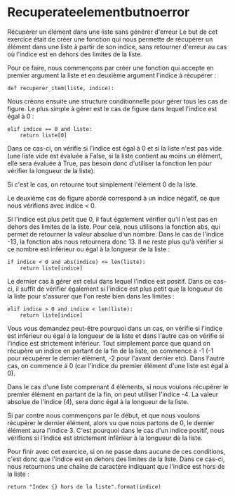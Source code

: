 # Recuperateelementbutnoerror
Récupérer un élément dans une liste sans générer d'erreur 
Le but de cet exercice était de créer une fonction qui nous permette de récupérer un élément dans une liste à partir de son indice, sans retourner d'erreur au cas où l'indice est en dehors des limites de la liste.

Pour ce faire, nous commençons par créer une fonction qui accepte en premier argument la liste et en deuxième argument l'indice à récupérer :

    def recuperer_item(liste, indice):

Nous créons ensuite une structure conditionnelle pour gérer tous les cas de figure. Le plus simple à gérer est le cas de figure dans lequel l'indice est égal à 0 :

    elif indice == 0 and liste:
        return liste[0]

Dans ce cas-ci, on vérifie si l'indice est égal à 0 et si la liste n'est pas vide (une liste vide est évaluée à False, si la liste contient au moins un élément, elle sera évaluée à True, pas besoin donc d'utiliser la fonction len pour vérifier la longueur de la liste).

Si c'est le cas, on retourne tout simplement l'élément 0 de la liste.

Le deuxième cas de figure abordé correspond à un indice négatif, ce que nous vérifions avec indice < 0.

Si l'indice est plus petit que 0, il faut également vérifier qu'il n'est pas en dehors des limites de la liste.
Pour cela, nous utilisons la fonction abs, qui permet de retourner la valeur absolue d'un nombre. Dans le cas de l'indice -13, la fonction abs nous retournera donc 13. Il ne reste plus qu'à vérifier si ce nombre est inférieur ou égal à la longueur de la liste :

    if indice < 0 and abs(indice) <= len(liste):
        return liste[indice]

Le dernier cas à gérer est celui dans lequel l'indice est positif. Dans ce cas-ci, il suffit de vérifier également si l'indice est plus petit que la longueur de la liste pour s'assurer que l'on reste bien dans les limites :

    elif indice > 0 and indice < len(liste):
        return liste[indice]

Vous vous demandez peut-être pourquoi dans un cas, on vérifie si l'indice est inférieur ou égal à la longueur de la liste et dans l'autre cas on vérifie si l'indice est strictement inférieur.
Tout simplement parce que quand on récupère un indice en partant de la fin de la liste, on commence à -1 (-1 pour récupérer le dernier élément, -2 pour l'avant dernier etc).
Dans l'autre cas, on commence à 0 (car l'indice du premier élément d'une liste est égal à 0).

Dans le cas d'une liste comprenant 4 éléments, si nous voulons récupérer le premier élément en partant de la fin, on peut utiliser l'indice -4. La valeur absolue de l'indice (4), sera donc égal à la longueur de la liste.

Si par contre nous commençons par le début, et que nous voulons récupérer le dernier élément, alors vu que nous partons de 0, le dernier élément aura l'indice 3. C'est pourquoi dans le cas d'un indice positif, nous vérifions si l'indice est strictement inférieur à la longueur de la liste.

Pour finir avec cet exercice, si on ne passe dans aucune de ces conditions, c'est donc que l'indice est en dehors des limites de la liste. Dans ce cas-ci, nous retournons une chaîne de caractère indiquant que l'indice est hors de la liste :

    return "Index {} hors de la liste".format(indice)
